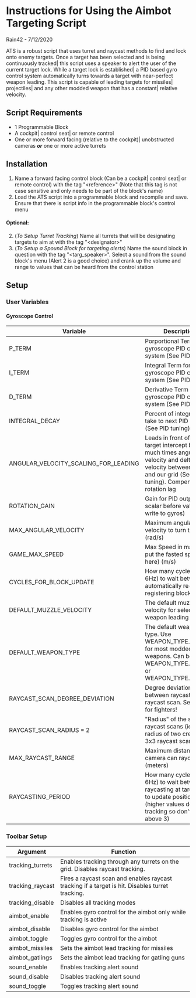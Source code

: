 # Instructions for Using the Aimbot Targeting Script #
Rain42 - 7/12/2020

ATS is a robust script that uses turret and raycast methods to find and lock onto enemy targets. Once a target has been selected and is being continuously tracked| this script uses a speaker to alert the user of the current target lock. While a target lock is established| a PID based gyro control system automatically turns towards a target with near-perfect weapon leading. This script is capable of leading targets for missiles| projectiles| and any other modded weapon that has a constant| relative velocity.

## Script Requirements ##

- 1 Programmable Block
- A cockpit| control seat| or remote control
- One or more forward facing (relative to the cockpit)| unobstructed cameras ***or*** one or more active turrets

## Installation ##
1. Name a forward facing control block (Can be a cockpit| control seat| or remote control) with the tag "&lt;reference&gt;" (Note that this tag is not case sensitive and only needs to be part of the block's name)
2. Load the ATS script into a programmable block and recompile and save. Ensure that there is script info in the programmable block's control menu

#### Optional: ####
2. (*To Setup Turret Tracking*) Name all turrets that will be designating targets to aim at with the tag "&lt;designator&gt;"
3. (*To Setup a Spound Block for targeting alerts*) Name the sound block in question with the tag "&lt;targ_speaker&gt;". Select a sound from the sound block's menu (Alert 2 is a good choice) and crank up the volume and range to values that can be heard from the control station

## Setup ##
### User Variables ###
#### Gyroscope Control
Variable | Description
-------- | -----------
P_TERM | Porportional Term for the gyroscope PID control system (See PID tuning)
I_TERM | Integral Term for the gyroscope PID control system (See PID tuning)
D_TERM | Derivative Term for the gyroscope PID control system (See PID tuning)
INTEGRAL_DECAY | Percent of integral to take to next PID cycle (See PID tuning)
ANGULAR_VELOCITY_SCALING_FOR_LEADING | Leads in front of actual target  intercept by this much times angular velocity and delta velocity between target and our grid (See PID tuning). Compensates for rotation lag
ROTATION_GAIN | Gain for PID output (final scalar before values write to gyros)
MAX_ANGULAR_VELOCITY | Maximum angular velocity to turn the craft (rad/s)
GAME_MAX_SPEED | Max Speed in map (Just put the fasted speed here) (m/s)
CYCLES_FOR_BLOCK_UPDATE | How many cycles (at 6Hz) to wait betwen automatically re-registering blocks
DEFAULT_MUZZLE_VELOCITY | The default muzzle velocity for selected weapon leading (m/s)
DEFAULT_WEAPON_TYPE | The default weapon type. Use WEAPON_TYPE.GATLING for most modded weapons. Can be either WEAPON_TYPE.GATLING or WEAPON_TYPE.ROCKET
RAYCAST_SCAN_DEGREE_DEVIATION | Degree deviation between raycasts in a raycast scan. Set small for fighters!
RAYCAST_SCAN_RADIUS = 2 | "Radius" of the square of raycast scans (ie: a radius of two creates a 3x3 raycast scan grid)
MAX_RAYCAST_RANGE | Maximum distance a camera can raycast (meters)
RAYCASTING_PERIOD | How many cycles (at 6Hz) to wait between raycasting at target again to update position (higher values decrease tracking so don't put this above 3)

### Toolbar Setup ###

Argument | Function
-------- | -----------
tracking_turrets | Enables tracking through any turrets on the grid. Disables raycast tracking.
tracking_raycast | Fires a raycast scan and enables raycast tracking if a target is hit. Disables turret tracking.
tracking_disable | Disables all tracking modes
aimbot_enable | Enables gyro control for the aimbot only while tracking is active
aimbot_disable | Disables gyro control for the aimbot
aimbot_toggle | Toggles gyro control for the aimbot
aimbot_missiles | Sets the aimbot lead tracking for missiles
aimbot_gatlings | Sets the aimbot lead tracking for gatling guns
sound_enable | Enables tracking alert sound
sound_disable | Disables tracking alert sound
sound_toggle | Toggles tracking alert sound







